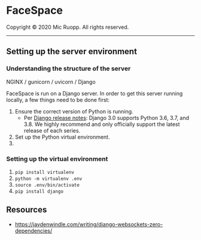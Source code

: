 # FaceSpace

Copyright © 2020 Mic Ruopp. All rights reserved.

___


## Setting up the server environment

### Understanding the structure of the server

NGINX / gunicorn / uvicorn / Django



FaceSpace is run on a Django server. In order to get this server running locally, a few things need to be done first:
1. Ensure the correct version of Python is running.
	- Per [Django release notes](https://docs.djangoproject.com/en/3.0/releases/3.0/): Django 3.0 supports Python 3.6, 3.7, and 3.8. We highly recommend and only officially support the latest release of each series.
1. Set up the Python virtual environment.
1. 

### Setting up the virtual environment

1. `pip install virtualenv`
1. `python -m virtualenv .env`
1. `source .env/bin/activate`
1. `pip install django`

## Resources
* https://jaydenwindle.com/writing/django-websockets-zero-dependencies/